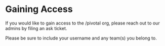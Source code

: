 # Gaining Access


If you would like to gain access to the /pivotal org, please reach out to our admins by filing an ask ticket.  

Please be sure to include your username and any team(s) you belong to. 
